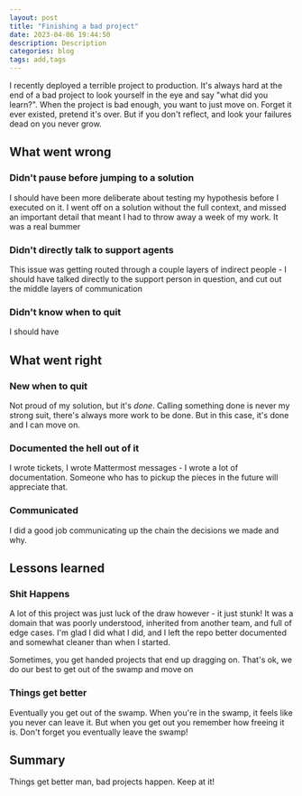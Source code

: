 ```yaml
---
layout: post
title: "Finishing a bad project"
date: 2023-04-06 19:44:50
description: Description
categories: blog
tags: add,tags
---
```


I recently deployed a terrible project to production.  It's always hard at the end of a bad project to look yourself in the eye and say "what did you learn?".  When the project is bad enough, you want to just move on.  Forget it ever existed, pretend it's over.  But if you don't reflect, and look your failures dead on you never grow.

## What went wrong
### Didn't pause before jumping to a solution
I should have been more deliberate about testing my hypothesis before I executed on it.  I went off on a solution without the full context, and missed an important detail that meant I had to throw away a week of my work.  It was a real bummer

### Didn't directly talk to support agents
This issue was getting routed through a couple layers of indirect people - I should have talked directly to the support person in question, and cut out the middle layers of communication

### Didn't know when to quit
I should have 

## What went right
### New when to quit
Not proud of my solution, but it's *done*.  Calling something done is never my strong suit, there's always more work to be done.  But in this case, it's done and I can move on.

### Documented the hell out of it
I wrote tickets, I wrote Mattermost messages - I wrote a lot of documentation.  Someone who has to pickup the pieces in the future will appreciate that. 

### Communicated
I did a good job communicating up the chain the decisions we made and why.

## Lessons learned

### Shit Happens
A lot of this project was just luck of the draw however - it just stunk! It was a domain that was poorly understood, inherited from another team, and full of edge cases.  I'm glad I did what I did, and I left the repo better documented and somewhat cleaner than when I started. 

Sometimes, you get handed projects that end up dragging on.  That's ok, we do our best to get out of the swamp and move on

### Things get better
Eventually you get out of the swamp.  When you're in the swamp, it feels like you never can leave it.  But when you get out you remember how freeing it is.  Don't forget you eventually leave the swamp!

## Summary
Things get better man, bad projects happen.  Keep at it!